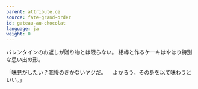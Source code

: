 ```yaml
---
parent: attribute.ce
source: fate-grand-order
id: gateau-au-chocolat
language: ja
weight: 0
---
```


バレンタインのお返しが贈り物とは限らない。
相棒と作るケーキはやはり特別な思い出の形。

「味見がしたい？我慢のきかないヤツだ。
　よかろう。その身を以て味わうといい。」
